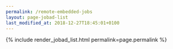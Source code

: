 ```yaml
---
permalink: /remote-embedded-jobs
layout: page-jobad-list
last_modified_at: 2018-12-27T18:45:01+0100
---
```

{% include render_jobad_list.html permalink=page.permalink %}
